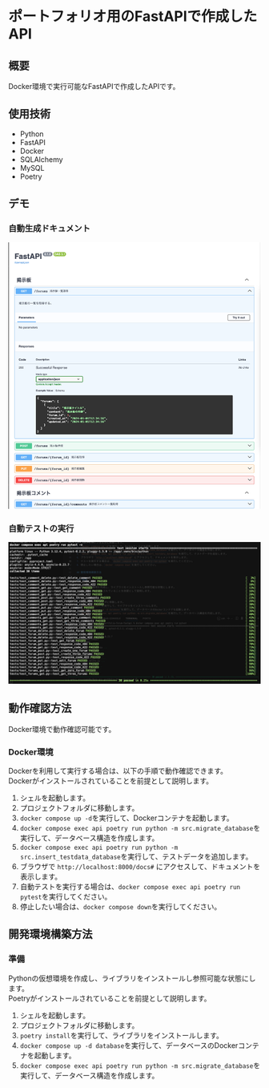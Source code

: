 # ポートフォリオ用のFastAPIで作成したAPI

## 概要

Docker環境で実行可能なFastAPIで作成したAPIです。

## 使用技術

- Python
- FastAPI
- Docker
- SQLAlchemy
- MySQL
- Poetry

## デモ

### 自動生成ドキュメント

![デモ画像](images/ReadMeDemoImage.png)

### 自動テストの実行

![デモ画像](images/ReadMeDemoImageTest.png)

## 動作確認方法

Docker環境で動作確認可能です。  

### Docker環境

Dockerを利用して実行する場合は、以下の手順で動作確認できます。  
Dockerがインストールされていることを前提として説明します。

1. シェルを起動します。
2. プロジェクトフォルダに移動します。
3. `docker compose up -d`を実行して、Dockerコンテナを起動します。
4. `docker compose exec api poetry run python -m src.migrate_database`を実行して、データベース構造を作成します。
5. `docker compose exec api poetry run python -m src.insert_testdata_database`を実行して、テストデータを追加します。
6. ブラウザで `http://localhost:8000/docs#` にアクセスして、ドキュメントを表示します。
7. 自動テストを実行する場合は、`docker compose exec api poetry run pytest`を実行してください。
8. 停止したい場合は、`docker compose down`を実行してください。

## 開発環境構築方法

### 準備

Pythonの仮想環境を作成し、ライブラリをインストールし参照可能な状態にします。  
Poetryがインストールされていることを前提として説明します。  

1. シェルを起動します。
2. プロジェクトフォルダに移動します。
3. `poetry install`を実行して、ライブラリをインストールします。
4. `docker compose up -d database`を実行して、データベースのDockerコンテナを起動します。
5. `docker compose exec api poetry run python -m src.migrate_database`を実行して、データベース構造を作成します。
